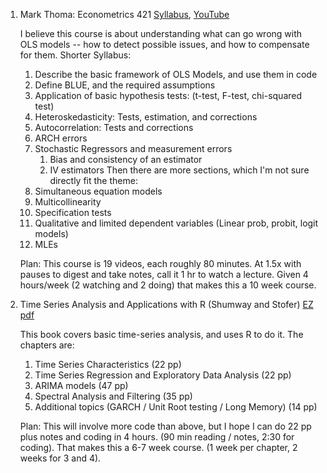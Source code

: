 1. Mark Thoma: Econometrics 421 [Syllabus](http://economistsview.typepad.com/economics421/winter-2010/), [YouTube](https://www.youtube.com/playlist?list=PLD15D38DC7AA3B737)

    I believe this course is about understanding what can go wrong with OLS models -- how to detect possible issues, and how to compensate for them.
    Shorter Syllabus:
    1. Describe the basic framework of OLS Models, and use them in code
    1. Define BLUE, and the required assumptions
    1. Application of basic hypothesis tests: (t-test, F-test, chi-squared test)
    1. Heteroskedasticity: Tests, estimation, and corrections
    1. Autocorrelation: Tests and corrections
    1. ARCH errors
    1. Stochastic Regressors and measurement errors
        1. Bias and consistency of an estimator
        1. IV estimators
    Then there are more sections, which I'm not sure directly fit the theme:
    1. Simultaneous equation models
    1. Multicollinearity
    1. Specification tests
    1. Qualitative and limited dependent variables (Linear prob, probit, logit models)
    1. MLEs

    Plan: This course is 19 videos, each roughly 80 minutes.  At 1.5x with pauses to digest and take notes, call it 1 hr to watch a lecture.
    Given 4 hours/week (2 watching and 2 doing) that makes this a 10 week course.

1. Time Series Analysis and Applications with R (Shumway and Stofer) [EZ pdf](http://www.stat.pitt.edu/stoffer/tsa4/tsaEZ.pdf)

    This book covers basic time-series analysis, and uses R to do it. The chapters are:
    1. Time Series Characteristics (22 pp)
    2. Time Series Regression and Exploratory Data Analysis (22 pp)
    3. ARIMA models (47 pp)
    4. Spectral Analysis and Filtering (35 pp)
    5. Additional topics (GARCH / Unit Root testing / Long Memory) (14 pp)

    Plan: This will involve more code than above, but I hope I can do 22 pp plus notes and coding in 4 hours. (90 min reading / notes, 2:30 for coding).
    That makes this a 6-7 week course. (1 week per chapter, 2 weeks for 3 and 4).
